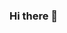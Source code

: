 ### Hi there 👋

<!--
**MurtazaCyclewala/MurtazaCyclewala** is a ✨ _special_ ✨ repository because its `README.md` (this file) appears on your GitHub profile.

Here are some ideas to get you started:

- 🔭 I’m currently working on "Web Application Developement"
- 🌱 I’m currently learning "Web developement"
- 🤔 I’m looking for help with "Python" or "Java"
- 💬 Ask me about Anything
- 📫 How to reach me: murtazacyclewala27@gmail.com 
- ⚡ Fun fact: I still dont know much
-->
